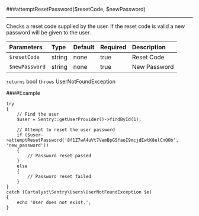 <a id="attemptResetPassword"></a>
###attemptResetPassword($resetCode, $newPassword)

----------

Checks a reset code supplied by the user.  If the reset code is valid a new password will be given to the user.

Parameters          | Type                | Default             | Required            | Description
:------------------ | :------------------ | :------------------ | :------------------ | :------------------
`$resetCode`        | string              | none                | true                | Reset Code
`$newPassword`      | string              | none                | true                | New Password

`returns` bool
`throws`  UserNotFoundException

####Example

	try
	{
		// Find the user
		$user = Sentry::getUserProvider()->findById(1);

		// Attempt to reset the user password
		if ($user->attemptResetPassword('8f1Z7wA4uVt7VemBpGSfaoI9mcjdEwtK8elCnQOb', 'new_password'))
		{
			// Password reset passed
		}
		else
		{
			// Password reset failed
		}
	}
	catch (Cartalyst\Sentry\Users\UserNotFoundException $e)
	{
		echo 'User does not exist.';
	}
